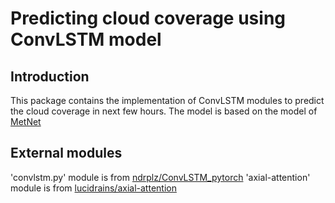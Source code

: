# Predicting cloud coverage using ConvLSTM model
## Introduction
This package contains the implementation of ConvLSTM modules to predict the cloud coverage in next few hours. The model is based on the model of [MetNet](https://arxiv.org/abs/2003.12140)

## External modules
'convlstm.py' module is from [ndrplz/ConvLSTM_pytorch](https://github.com/ndrplz/ConvLSTM_pytorch) 
'axial-attention' module is from [lucidrains/axial-attention ](https://github.com/lucidrains/axial-attention)
